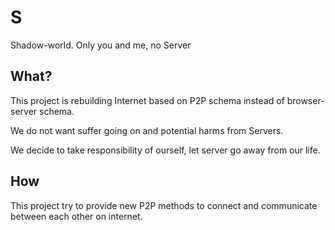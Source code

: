 S
=

Shadow-world. Only you and me, no Server

What?
-----------
This project is rebuilding Internet based on P2P schema instead of browser-server schema.

We do not want suffer going on and potential harms from Servers.

We decide to take responsibility of ourself, let server go away from our life.

How
----
This project try to provide new P2P methods to connect and communicate between each other on internet.






